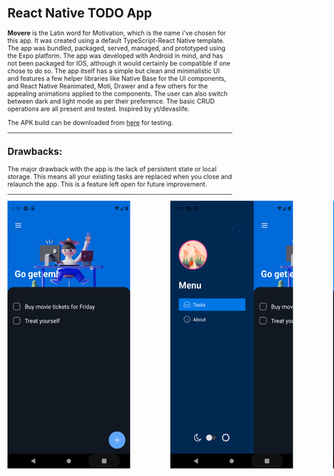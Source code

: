 # React Native TODO App <br>

<b>Movere</b> is the Latin word for Motivation, which is the name i've chosen for this app. It was created using a default TypeScript-React Native template. The app was bundled, packaged, served, managed, and prototyped using the Expo platform. The app was developed with Android in mind, and has not been packaged for IOS, although it would certainly be compatible if one chose to do so. The app itself has a simple but clean and minimalistic UI and features a few helper libraries like Native Base for the UI components, and React Native Reanimated, Moti, Drawer and a few others for the appealing animations applied to the components. The user can also switch between dark and light mode as per their preference. The basic CRUD operations are all present and tested. Inspired by yt/devaslife.<br>

The APK build can be downloaded from <a href="https://drive.google.com/file/d/1orr9fM7zEsk2mX5vAE6sAXcoOu6NsOkU/view?usp=sharing" target="_blank">here</a> for testing.

------

## Drawbacks: <br>

The major drawback with the app is the lack of persistent state or local storage. This means all your existing tasks are replaced when you close and relaunch the app. This is a feature left open for future improvement. <br>

------

<div style="display: flex;">
  <img src="https://github.com/charsterekt/movere-todo/blob/main/screenshots/home.png" alt="home" height="600" width="275" />
  <img src="https://github.com/charsterekt/movere-todo/blob/main/screenshots/menu.png" alt="menu" height="600" width="275" style="margin-left: 90px;"/>
  <img src="https://github.com/charsterekt/movere-todo/blob/main/screenshots/about.png" alt="about" height="600" width="275" style="margin-left: 90px;"/>
</div>
